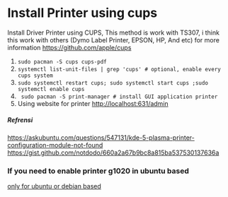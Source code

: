 # Install Printer using cups

Install Driver Printer using CUPS, This method is work with TS307, i think this work with others 
(Dymo Label Printer, EPSON, HP, And etc) for more information <https://github.com/apple/cups>

1. ``` sudo pacman -S cups cups-pdf ```
1. ```systemctl list-unit-files | grep 'cups' # optional, enable every cups system ```
1. ``` sudo systemctl restart cups; sudo systemctl start cups ;sudo systemctl enable cups ```
1. ``` sudo pacman -S print-manager # install GUI application printer```
1. Using website for printer <http://localhost:631/admin>
##### Refrensi
<https://askubuntu.com/questions/547131/kde-5-plasma-printer-configuration-module-not-found> <br>
<https://gist.github.com/notdodo/660a2a67b9bc8a815ba537530137636a>

### If you need to enable printer g1020 in ubuntu based
[only for ubuntu or debian based](https://github.com/playmakermz/pustaka/wiki/ubuntu-based-printer-g1020)
